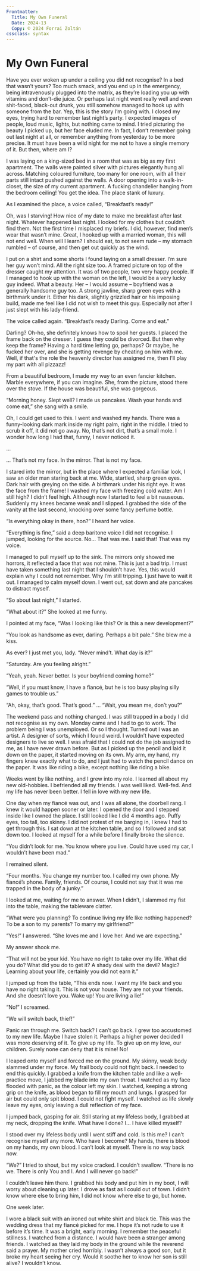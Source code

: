 ```yaml
---
Frontmatter:
  Title: My Own Funeral
  Date: 2024-13
  Copy: © 2024 Forrai Zoltán
cssclass: syntax
---
```


# My Own Funeral

Have you ever woken up under a ceiling you did not recognise? In a bed that wasn’t yours? Too much smack, and you end up in the emergency, being intravenously plugged into the matrix, as they’re loading you up with vitamins and don’t-die juice. Or perhaps last night went really well and even shit-faced, black-out drunk, you still somehow managed to hook up with someone from the bar. Yep, this is the story I’m going with. I closed my eyes, trying hard to remember last night’s party. I expected images of people, loud music, lights, but nothing came to mind. I tried picturing the beauty I picked up, but her face eluded me. In fact, I don’t remember going out last night at all, or remember anything from yesterday to be more precise. It must have been a wild night for me not to have a single memory of it. But then, where am I?

I was laying on a king-sized bed in a room that was as big as my first apartment. The walls were painted silver with pictures elegantly hung all across. Matching coloured furniture, too many for one room, with all their parts still intact pushed against the walls. A door opening into a walk-in-closet, the size of my current apartment. A fucking chandelier hanging from the bedroom ceiling! You get the idea. The place stank of luxury.

As I examined the place, a voice called, “Breakfast’s ready!”

Oh, was I starving! How nice of my date to make me breakfast after last night. Whatever happened last night. I looked for my clothes but couldn’t find them. Not the first time I misplaced my briefs. I did, however, find men’s wear that wasn’t mine. Great, I hooked up with a married woman, this will not end well. When will I learn? I should eat, to not seem rude – my stomach rumbled – of course, and then get out quickly as the wind.

I put on a shirt and some shorts I found laying on a small dresser. I’m sure her guy won’t mind. All the right size too. A framed picture on top of the dresser caught my attention. It was of two people, two very happy people. If I managed to hook up with the woman on the left, I would be a very lucky guy indeed. What a beauty. Her – I would assume – boyfriend was a generally handsome guy too. A strong jawline, sharp green eyes with a birthmark under it. Either his dark, slightly grizzled hair or his imposing build, made me feel like I did not wish to meet this guy. Especially not after I just slept with his lady-friend.

The voice called again. “Breakfast’s ready Darling. Come and eat.”

Darling? Oh-ho, she definitely knows how to spoil her guests. I placed the frame back on the dresser. I guess they could be divorced. But then why keep the frame? Having a hard time letting go, perhaps? Or maybe, he fucked her over, and she is getting revenge by cheating on him with me. Well, if that's the role the heavenly director has assigned me, then I’ll play my part with all pizzazz!

From a beautiful bedroom, I made my way to an even fancier kitchen. Marble everywhere, if you can imagine. She, from the picture, stood there over the stove. If the house was beautiful, she was gorgeous.

“Morning honey. Slept well? I made us pancakes. Wash your hands and come eat,” she sang with a smile.

Oh, I could get used to this. I went and washed my hands. There was a funny-looking dark mark inside my right palm, right in the middle. I tried to scrub it off, it did not go away. No, that’s not dirt, that’s a small mole. I wonder how long I had that, funny, I never noticed it.

…

… That’s not my face. In the mirror. That is not my face.

I stared into the mirror, but in the place where I expected a familiar look, I saw an older man staring back at me. Wide, startled, sharp green eyes. Dark hair with greying on the side. A birthmark under his right eye. It was the face from the frame! I washed my face with freezing cold water. Am I still high? I didn’t feel high. Although now I started to feel a bit nauseous. Suddenly my knees became weak and I slipped. I grabbed the side of the vanity at the last second, knocking over some fancy perfume bottle.

“Is everything okay in there, hon?” I heard her voice.

“Everything is fine,” said a deep baritone voice I did not recognise. I jumped, looking for the source. No… That was me. I said that! That was my voice.

I managed to pull myself up to the sink. The mirrors only showed me horrors, it reflected a face that was not mine. This is just a bad trip. I must have taken something last night that I shouldn’t have. Yes, this would explain why I could not remember. Why I’m still tripping. I just have to wait it out. I managed to calm myself down. I went out, sat down and ate pancakes to distract myself.

“So about last night,” I started.

“What about it?” She looked at me funny.

I pointed at my face, “Was I looking like this? Or is this a new development?”

“You look as handsome as ever, darling. Perhaps a bit pale.” She blew me a kiss.

As ever? I just met you, lady. “Never mind’t. What day is it?”

“Saturday. Are you feeling alright.”

“Yeah, yeah. Never better. Is your boyfriend coming home?”

“Well, if you must know, I have a fiancé, but he is too busy playing silly games to trouble us.”

“Ah, okay, that’s good. That’s good.” … “Wait, you mean me, don’t you?”

The weekend pass and nothing changed. I was still trapped in a body I did not recognise as my own. Monday came and I had to go to work. The problem being I was unemployed. Or so I thought. Turned out I was an artist. A designer of sorts, which I found weird. I wouldn’t have expected designers to live so well. I was afraid that I could not do the job assigned to me, as I have never drawn before. But as I picked up the pencil and laid it down on the paper, it started moving on its own. My arm, my hand, my fingers knew exactly what to do, and I just had to watch the pencil dance on the paper. It was like riding a bike, except nothing like riding a bike.

Weeks went by like nothing, and I grew into my role. I learned all about my new old-hobbies. I befriended all my friends. I was well liked. Well-fed. And my life has never been better. I fell in love with my new life.

One day when my fiancé was out, and I was all alone, the doorbell rang. I knew it would happen sooner or later. I opened the door and I stepped inside like I owned the place. I still looked like I did 4 months ago. Puffy eyes, too tall, too skinny. I did not protest of me barging in, I knew I had to get through this. I sat down at the kitchen table, and so I followed and sat down too. I looked at myself for a while before I finally broke the silence.

“You didn’t look for me. You know where you live. Could have used my car, I wouldn’t have been mad.”

I remained silent.

“Four months. You change my number too. I called my own phone. My fiancé’s phone. Family, friends. Of course, I could not say that it was me trapped in the body of a junky.”

I looked at me, waiting for me to answer. When I didn’t, I slammed my fist into the table, making the tableware clatter.

“What were you planning? To continue living my life like nothing happened? To be a son to my parents? To marry my girlfriend?”

“Yes!” I answered. “She loves me and I love her. And we are expecting.”

My answer shook me.

“That will not be your kid. You have no right to take over my life. What did you do? What did you do to get it? A shady deal with the devil? Magic? Learning about your life, certainly you did not earn it.”

I jumped up from the table, “This ends now. I want my life back and you have no right taking it. This is not your house. They are not your friends. And she doesn’t love you. Wake up! You are living a lie!”

“No!” I screamed.

“We will switch back, thief!”

Panic ran through me. Switch back? I can’t go back. I grew too accustomed to my new life. Maybe I have stolen it. Perhaps a higher power decided I was more deserving of it. To give up my life. To give up on my love, our children. Surely none can deny that it is mine! No!

I leaped onto myself and forced me on the ground. My skinny, weak body slammed under my force. My frail body could not fight back. I needed to end this quickly. I grabbed a knife from the kitchen table and like a well-practice move, I jabbed my blade into my own throat. I watched as my face flooded with panic, as the colour left my skin. I watched, keeping a strong grip on the knife, as blood began to fill my mouth and lungs. I grasped for air but could only spit blood. I could not fight myself. I watched as life slowly leave my eyes, only leaving a dull reflection of my face.

I jumped back, gasping for air. Still staring at my lifeless body, I grabbed at my neck, dropping the knife. What have I done? I… I have killed myself?

I stood over my lifeless body until I went stiff and cold. Is this me? I can’t recognise myself any more. Who have I become? My hands, there is blood on my hands, my own blood. I can’t look at myself. There is no way back now.

“We?” I tried to shout, but my voice cracked. I couldn’t swallow. “There is no we. There is only You and I. And I will never go back!”

I couldn’t leave him there. I grabbed his body and put him in my boot, I will worry about cleaning up later. I drove as fast as I could out of town. I didn’t know where else to bring him, I did not know where else to go, but home.

One week later.

I wore a black suit with an ironed out white shirt and black tie. This was the wedding dress that my fiancé picked for me. I hope it’s not rude to use it before it’s time. It was a bright, early morning. I remember the peaceful stillness. I watched from a distance. I would have been a stranger among friends. I watched as they laid my body in the ground while the reverend said a prayer. My mother cried horribly. I wasn’t always a good son, but it broke my heart seeing her cry. Would it soothe her to know her son is still alive? I wouldn’t know.

